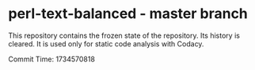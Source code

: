# perl-text-balanced - master branch

This repository contains the frozen state of the repository.
Its history is cleared. It is used only for static code
analysis with Codacy.

Commit Time: 1734570818